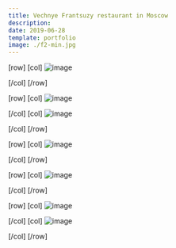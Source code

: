 ```yaml
---
title: Vechnye Frantsuzy restaurant in Moscow
description: 
date: 2019-06-28
template: portfolio
image: ./f2-min.jpg
---
```


[row]
[col]
![image](./f2-min.jpg)



[/col]
[/row]

[row]
[col]
![image](./f7-min.jpg)



[/col]
[col]
![image](./f8-min.jpg)


[/col]
[/row]

[row]
[col]
![image](./f9-min.jpg)



[/col]
[/row]

[row]
[col]
![image](./f10-min.jpg)



[/col]
[/row]

[row]
[col]
![image](./f11-min.jpg)



[/col]
[col]
![image](./f12-min.jpg)


[/col]
[/row]
